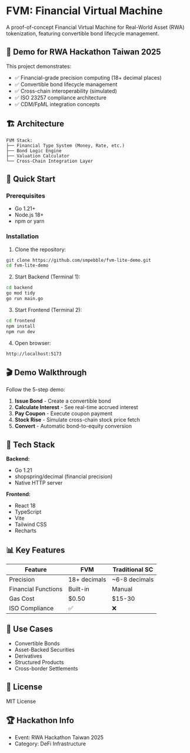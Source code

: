 # FVM: Financial Virtual Machine

A proof-of-concept Financial Virtual Machine for Real-World Asset (RWA) tokenization, featuring convertible bond lifecycle management.

## 🎯 Demo for RWA Hackathon Taiwan 2025

This project demonstrates:
- ✅ Financial-grade precision computing (18+ decimal places)
- ✅ Convertible bond lifecycle management
- ✅ Cross-chain interoperability (simulated)
- ✅ ISO 23257 compliance architecture
- ✅ CDM/FpML integration concepts

## 🏗️ Architecture
```
FVM Stack:
├── Financial Type System (Money, Rate, etc.)
├── Bond Logic Engine
├── Valuation Calculator
└── Cross-Chain Integration Layer
```

## 🚀 Quick Start

### Prerequisites
- Go 1.21+
- Node.js 18+
- npm or yarn

### Installation

1. Clone the repository:
```bash
git clone https://github.com/smpebble/fvm-lite-demo.git
cd fvm-lite-demo
```

2. Start Backend (Terminal 1):
```bash
cd backend
go mod tidy
go run main.go
```

3. Start Frontend (Terminal 2):
```bash
cd frontend
npm install
npm run dev
```

4. Open browser:
```
http://localhost:5173
```

## 🎬 Demo Walkthrough

Follow the 5-step demo:
1. **Issue Bond** - Create a convertible bond
2. **Calculate Interest** - See real-time accrued interest
3. **Pay Coupon** - Execute coupon payment
4. **Stock Rise** - Simulate cross-chain stock price fetch
5. **Convert** - Automatic bond-to-equity conversion

## 🔧 Tech Stack

**Backend:**
- Go 1.21
- shopspring/decimal (financial precision)
- Native HTTP server

**Frontend:**
- React 18
- TypeScript
- Vite
- Tailwind CSS
- Recharts

## 📊 Key Features

| Feature | FVM | Traditional SC |
|---------|-----|----------------|
| Precision | 18+ decimals | ~6-8 decimals |
| Financial Functions | Built-in | Manual |
| Gas Cost | $0.50 | $15-30 |
| ISO Compliance | ✅ | ❌ |

## 🎯 Use Cases

- Convertible Bonds
- Asset-Backed Securities
- Derivatives
- Structured Products
- Cross-border Settlements

## 📄 License

MIT License

## 🏆 Hackathon Info

- Event: RWA Hackathon Taiwan 2025
- Category: DeFi Infrastructure

